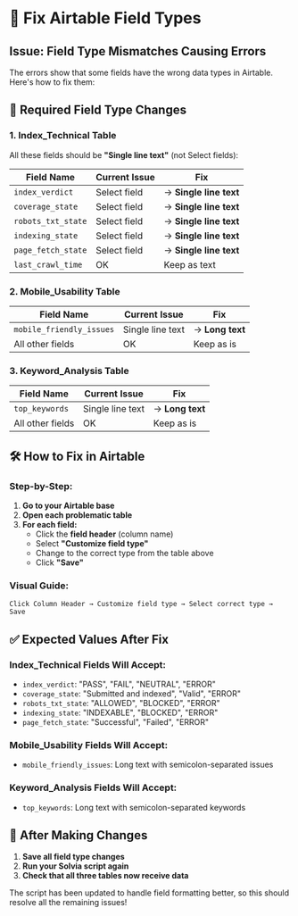 # 🔧 Fix Airtable Field Types

## Issue: Field Type Mismatches Causing Errors

The errors show that some fields have the wrong data types in Airtable. Here's how to fix them:

## 🎯 Required Field Type Changes

### **1. Index_Technical Table**
All these fields should be **"Single line text"** (not Select fields):

| Field Name | Current Issue | Fix |
|------------|---------------|-----|
| `index_verdict` | Select field | → **Single line text** |
| `coverage_state` | Select field | → **Single line text** |
| `robots_txt_state` | Select field | → **Single line text** |
| `indexing_state` | Select field | → **Single line text** |
| `page_fetch_state` | Select field | → **Single line text** |
| `last_crawl_time` | OK | Keep as text |

### **2. Mobile_Usability Table**
| Field Name | Current Issue | Fix |
|------------|---------------|-----|
| `mobile_friendly_issues` | Single line text | → **Long text** |
| All other fields | OK | Keep as is |

### **3. Keyword_Analysis Table**
| Field Name | Current Issue | Fix |
|------------|---------------|-----|
| `top_keywords` | Single line text | → **Long text** |
| All other fields | OK | Keep as is |

## 🛠️ How to Fix in Airtable

### Step-by-Step:
1. **Go to your Airtable base**
2. **Open each problematic table**
3. **For each field:**
   - Click the **field header** (column name)
   - Select **"Customize field type"**
   - Change to the correct type from the table above
   - Click **"Save"**

### Visual Guide:
```
Click Column Header → Customize field type → Select correct type → Save
```

## ✅ Expected Values After Fix

### Index_Technical Fields Will Accept:
- `index_verdict`: "PASS", "FAIL", "NEUTRAL", "ERROR"
- `coverage_state`: "Submitted and indexed", "Valid", "ERROR"
- `robots_txt_state`: "ALLOWED", "BLOCKED", "ERROR"
- `indexing_state`: "INDEXABLE", "BLOCKED", "ERROR"
- `page_fetch_state`: "Successful", "Failed", "ERROR"

### Mobile_Usability Fields Will Accept:
- `mobile_friendly_issues`: Long text with semicolon-separated issues

### Keyword_Analysis Fields Will Accept:
- `top_keywords`: Long text with semicolon-separated keywords

## 🚀 After Making Changes

1. **Save all field type changes**
2. **Run your Solvia script again**
3. **Check that all three tables now receive data**

The script has been updated to handle field formatting better, so this should resolve all the remaining issues! 